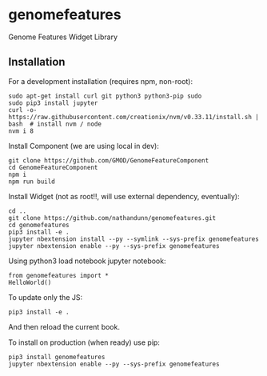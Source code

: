 genomefeatures
===============================

Genome Features Widget Library

Installation
------------

For a development installation (requires npm, non-root):

    sudo apt-get install curl git python3 python3-pip sudo
    sudo pip3 install jupyter
    curl -o- https://raw.githubusercontent.com/creationix/nvm/v0.33.11/install.sh | bash  # install nvm / node
    nvm i 8
    
Install Component (we are using local in dev):

    git clone https://github.com/GMOD/GenomeFeatureComponent 
    cd GenomeFeatureComponent
    npm i
    npm run build

Install Widget (not as root!!, will use external dependency, eventually):

    cd ..
    git clone https://github.com/nathandunn/genomefeatures.git
    cd genomefeatures
    pip3 install -e .
    jupyter nbextension install --py --symlink --sys-prefix genomefeatures
    jupyter nbextension enable --py --sys-prefix genomefeatures

Using python3 load notebook jupyter notebook:

    from genomefeatures import *
	HelloWorld()

To update only the JS:

    pip3 install -e .

And then reload the current book. 

To install on production (when ready) use pip:

    pip3 install genomefeatures
    jupyter nbextension enable --py --sys-prefix genomefeatures


